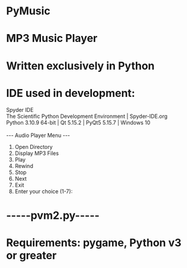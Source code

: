 # PyMusic<br>
# MP3 Music Player<br>
# Written exclusively in Python <br>
# IDE used in development: <br>
Spyder IDE <br>
The Scientific Python Development Environment | Spyder-IDE.org <br>
Python 3.10.9 64-bit | Qt 5.15.2 | PyQt5 5.15.7 | Windows 10 <br>
<br>
--- Audio Player Menu ---<br>
1. Open Directory<br>
2. Display MP3 Files<br>
3. Play<br>
4. Rewind<br>
5. Stop<br>
6. Next<br>
7. Exit<br>
8. Enter your choice (1-7): <br>
# -----pvm2.py-----<br>
# Requirements: pygame,  Python v3 or greater
